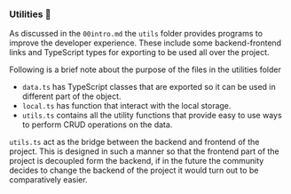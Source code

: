 ### Utilities 🧰
As discussed in the `00intro.md`  the `utils` folder provides programs to improve the developer experience. These include some backend-frontend links and TypeScript types for exporting to be used all over the project.

Following is a brief note about the purpose of the files in the utilities folder
- `data.ts` has TypeScript classes that are exported so it can be used in different part of the object.
- `local.ts` has function that interact with the local storage.
- `utils.ts` contains all the utility functions that provide easy to use ways to perform CRUD operations on the data.

`utils.ts` act as the bridge between the backend and frontend of the project. This is designed in such a manner so that the frontend part of the project is decoupled form the backend, if in the future the community decides to change the backend of the project it would turn out to be comparatively easier.